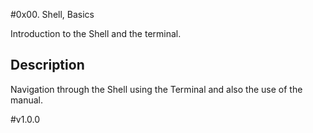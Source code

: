 #0x00. Shell, Basics

Introduction to the Shell and the terminal.

## Description

Navigation through the Shell using the Terminal and also the use of the manual.

#v1.0.0

